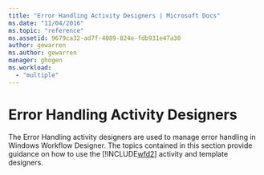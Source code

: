 ```yaml
---
title: "Error Handling Activity Designers | Microsoft Docs"
ms.date: "11/04/2016"
ms.topic: "reference"
ms.assetid: 9679ca32-ad7f-4089-824e-fdb931e47a30
author: gewarren
ms.author: gewarren
manager: ghogen
ms.workload: 
  - "multiple"
---
```

# Error Handling Activity Designers

The Error Handling activity designers are used to manage error handling in Windows Workflow Designer. The topics contained in this section provide guidance on how to use the [!INCLUDE[wfd2](../workflow-designer/includes/wfd2_md.md)] activity and template designers.